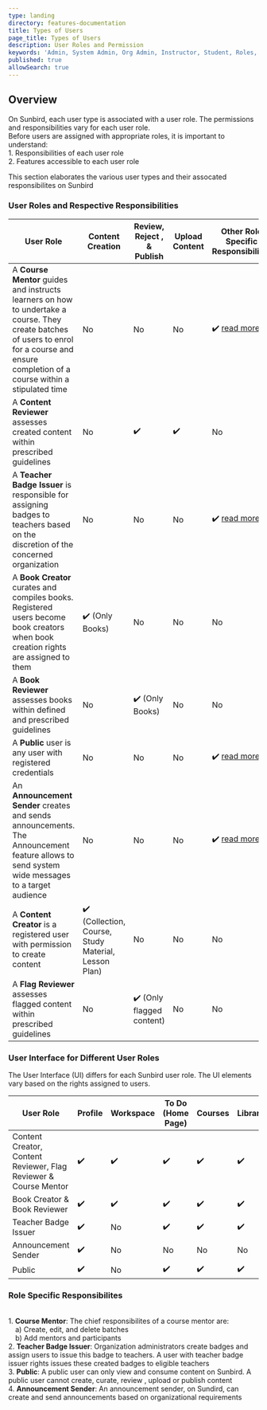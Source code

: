 ```yaml
---
type: landing
directory: features-documentation
title: Types of Users
page_title: Types of Users
description: User Roles and Permission
keywords: 'Admin, System Admin, Org Admin, Instructor, Student, Roles, Permissions'
published: true
allowSearch: true
---
```


## Overview
On Sunbird, each user type is associated with a user role. The permissions and responsibilities vary for each user role.  
Before users are assigned with appropriate roles, it is important to understand: <br>1. Responsibilities of each user role <br>2. Features accessible to each user role

This section elaborates the various user types and their assocated responsibilites on Sunbird

### User Roles and Respective Responsibilities

|  User Role    | Content Creation | Review, Reject , & Publish | Upload Content | Other Role Specific Responsibilites |
|-------------------|---------------------|---------------------|-------------------------|-----------------|
| A **Course Mentor** guides and instructs learners on how to undertake a course. They create batches of users to enrol for a course and ensure completion of a course within a stipulated time |       No       |       No       |  No | ✔️   <a href="features-documentation/userrole/#user-roles-and-respective-responsibilities"> read more</a>       
| A **Content Reviewer** assesses  created content within prescribed guidelines | No | ✔️  | ✔️  | No 
| A **Teacher Badge Issuer** is responsible for assigning badges to teachers based on the discretion of the concerned organization | No | No | No | ✔️  <a href="features-documentation/userrole/#user-roles-and-respective-responsibilities"> read more</a>
| A **Book Creator** curates and compiles books. Registered users become book creators when book creation rights are assigned to them | ✔️  (Only Books) | No | No | No 
|  A **Book Reviewer** assesses books within defined and prescribed guidelines| No | ✔️  (Only Books) | No | No
|A **Public** user is any user with registered credentials | No | No | No | ✔️  <a href="features-documentation/userrole/#user-roles-and-respective-responsibilities"> read more</a>
| An **Announcement Sender** creates and sends announcements. The Announcement feature allows to send system wide messages to a target audience| No | No | No | ✔️  <a href="features-documentation/userrole/#user-roles-and-respective-responsibilities"> read more</a>
| A **Content Creator** is a registered user with permission to create content | ✔️ (Collection, Course, Study Material, Lesson Plan) | No | No | No
| A **Flag Reviewer** assesses flagged content within prescribed guidelines | No | ✔️ (Only flagged content) | No | No

### User Interface for Different User Roles

The User Interface (UI) differs for each Sunbird user role. The UI elements vary based on the rights assigned to users.

|User Role |Profile|Workspace|To Do (Home Page)|Courses |Library|
|-------------------|----------------|----------------|----------------|----------------------------|------------------------|
|Content Creator, Content Reviewer, Flag Reviewer & Course Mentor |✔️ |✔️ |✔️ |✔️  |✔️ |
|Book Creator & Book Reviewer |✔️|✔️|✔️|✔️|✔️|
|Teacher Badge Issuer |✔️|No|✔️|✔️|✔️|
|Announcement Sender|✔️|No|No|No |No|
|Public |✔️|No|✔️|✔️|✔️|

### Role Specific Responsibilites

<br>1. <b>Course Mentor</b>: The chief responsibilites of a course mentor are: <br>&emsp;a) Create, edit, and delete batches <br>&emsp;b) Add mentors and participants
<br>2. <b>Teacher Badge Issuer</b>: Organization administrators create badges and assign users to issue this badge to teachers. A user with teacher badge issuer rights issues these created badges to eligible teachers
<br>3. <b>Public</b>: A public user can only view and consume content on Sunbird. A public user cannot create, curate, review , upload or publish content
<br>4. <b>Announcement Sender</b>:  An announcement sender, on Sundird, can create and send announcements based on organizational requirements

